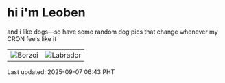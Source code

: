 # hi i'm Leoben

and i like dogs—so have some random dog pics that change whenever my CRON feels like it

|  |  |
|--------|----------|
| ![Borzoi](https://random-dog-vercel.vercel.app/api/random-borzoi?v=1757198627) | ![Labrador](https://random-dog-vercel.vercel.app/api/random-labrador?v=1757198627) |

Last updated: 2025-09-07 06:43 PHT
